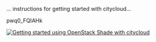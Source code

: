 ... instructions for getting started with citycloud...

pwq0_FQIAHk

[![Getting started using OpenStack Shade with citycloud](http://img.youtube.com/vi/pwq0_FQIAHk/0.jpg)](http://www.youtube.com/watch?v=pwq0_FQIAHk)
